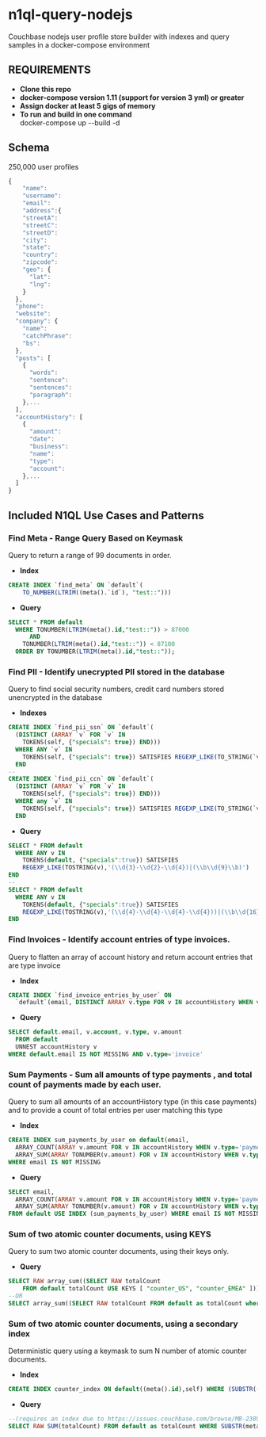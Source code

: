 # n1ql-query-nodejs
Couchbase nodejs user profile store builder with indexes and query samples in a docker-compose
environment
## REQUIREMENTS
- **Clone this repo**   
- **docker-compose version 1.11 (support for version 3 yml) or greater**   
- **Assign docker at least 5 gigs of memory**   
- **To run and build in one command**   
docker-compose up --build -d

## Schema
250,000 user profiles
```javascript
{   
    "name":  
    "username":    
    "email":    
    "address":{    
    "streetA":  
    "streetC":
    "streetD":
    "city":
    "state":
    "country":
    "zipcode":
    "geo": {
      "lat":
      "lng":
    }
  },
  "phone":
  "website":
  "company": {
    "name":
    "catchPhrase":
    "bs":
  },
  "posts": [
    {
      "words":
      "sentence":
      "sentences":
      "paragraph":
    },...
  ],
  "accountHistory": [
    {
      "amount":
      "date":
      "business":
      "name":
      "type":
      "account":
    },...
  ]
}
```
## Included N1QL Use Cases and Patterns
### Find Meta - Range Query Based on Keymask
 Query to return a range of 99 documents in order.
- **Index**
```sql
CREATE INDEX `find_meta` ON `default`(
    TO_NUMBER(LTRIM((meta().`id`), "test::")))
```
- **Query**
```sql
SELECT * FROM default
  WHERE TONUMBER(LTRIM(meta().id,"test::")) > 87000
      AND
    TONUMBER(LTRIM(meta().id,"test::")) < 87100
  ORDER BY TONUMBER(LTRIM(meta().id,"test::"));
```

### Find PII - Identify unecrypted PII stored in the database
Query to find social security numbers, credit card numbers stored unencrypted in the database
- **Indexes**
```sql
CREATE INDEX `find_pii_ssn` ON `default`(
  (DISTINCT (ARRAY `v` FOR `v` IN
    TOKENS(self, {"specials": true}) END)))
  WHERE ANY `v` IN
    TOKENS(self, {"specials": true}) SATISFIES REGEXP_LIKE(TO_STRING(`v`), "(\\d{3}-\\d{2}-\\d{4})|(\\b\\d{9}\\b)")
  END
--
CREATE INDEX `find_pii_ccn` ON `default`(
  (DISTINCT (ARRAY `v` FOR `v` IN
    TOKENS(self, {"specials": true}) END)))
  WHERE any `v` IN
    TOKENS(self, {"specials": true}) SATISFIES REGEXP_LIKE(TO_STRING(`v`), "(\\d{4}-\\d{4}-\\d{4}-\\d{4}))|(\\b\\d{16}\\b)")
  END
```
- **Query**
```sql
SELECT * FROM default
  WHERE ANY v IN
    TOKENS(default, {"specials":true}) SATISFIES
    REGEXP_LIKE(TOSTRING(v),'(\\d{3}-\\d{2}-\\d{4})|(\\b\\d{9}\\b)')
END
--
SELECT * FROM default
  WHERE ANY v IN
    TOKENS(default, {"specials":true}) SATISFIES
    REGEXP_LIKE(TOSTRING(v),'(\\d{4}-\\d{4}-\\d{4}-\\d{4}))|(\\b\\d{16}\\b)')
END
```    

### Find Invoices - Identify account entries of type invoices.
Query to flatten an array of account history and return account entries that are type invoice
- **Index**
```sql
CREATE INDEX `find_invoice_entries_by_user` ON
  `default`(email, DISTINCT ARRAY v.type FOR v IN accountHistory WHEN v.type = “invoice” END, accountHistory);
 ```
- **Query**
```sql
SELECT default.email, v.account, v.type, v.amount
  FROM default
  UNNEST accountHistory v
WHERE default.email IS NOT MISSING AND v.type='invoice'
```

### Sum Payments - Sum all amounts of type payments , and total count of payments made by each user.
Query to sum all amounts of an accountHistory type (in this case payments) and to provide a count of total entries per user matching this type
- **Index**
```sql
CREATE INDEX sum_payments_by_user on default(email,
  ARRAY_COUNT(ARRAY v.amount FOR v IN accountHistory WHEN v.type='payment' END) ,
  ARRAY_SUM(ARRAY TONUMBER(v.amount) FOR v IN accountHistory WHEN v.type='payment' END))
WHERE email IS NOT MISSING
```
- **Query**
```sql
SELECT email,
  ARRAY_COUNT(ARRAY v.amount FOR v IN accountHistory WHEN v.type='payment' END) count,
  ARRAY_SUM(ARRAY TONUMBER(v.amount) FOR v IN accountHistory WHEN v.type='payment' END) total
FROM default USE INDEX (sum_payments_by_user) WHERE email IS NOT MISSING
```

### Sum of two atomic counter documents, using KEYS
Query to sum two atomic counter documents, using their keys only.  
- **Query**
```sql
SELECT RAW array_sum((SELECT RAW totalCount
    FROM default totalCount USE KEYS [ "counter_US", "counter_EMEA" ]));
--OR
SELECT array_sum((SELECT RAW totalCount FROM default as totalCount where meta().id in ["counter_US", "counter_EMEA"]));
```

### Sum of two atomic counter documents, using a secondary index
Deterministic query using a keymask to sum N number of atomic counter documents.  
- **Index**
```sql
CREATE INDEX counter_index ON default((meta().id),self) WHERE (SUBSTR((meta().id), 0, 7) = "counter")
```
- **Query**
```sql
--(requires an index due to https://issues.couchbase.com/browse/MB-23897)
SELECT RAW SUM(totalCount) FROM default as totalCount WHERE SUBSTR(meta().id,0,7)=="counter";
```
